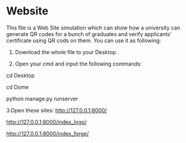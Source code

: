 # Website
This file is a Web Site simulation which can show how a university can generate QR codes for a bunch of graduates and verify applicants' certificate using QR cods on them.
You can use it as following:
1. Download the whole file to your Desktop.

2. Open your cmd and input the following commands:

cd Desktop

cd Dome

python manage.py runserver

3.Open these sites:
http://127.0.0.1:8000/

http://127.0.0.1:8000/index_logo/

http://127.0.0.1:8000/index_forge/
